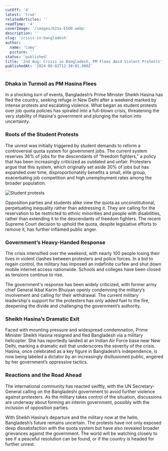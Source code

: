 ```yaml
---
cutOff: '4'
latest: 'true'
relatedArticles: ''
readTime: '4'
coverImage: '/images/b21a-E5OD.webp'
description: ''
slug: 'crisis-in-bangladesh'
author:
  name: 'Camy'
  picture: ''
status: 'published'
title: '2nd Aug: Crisis in Bangladesh, PM Flees Amid Violent Protests'
publishedAt: '2024-08-02T12:38:01.000Z'
---
```


### Dhaka in Turmoil as PM Hasina Flees

In a shocking turn of events, Bangladesh’s Prime Minister Sheikh Hasina has fled the country, seeking refuge in New Delhi after a weekend marked by intense protests and escalating violence. What began as student protests over job quota policies has spiraled into a full-blown crisis, threatening the very stability of Hasina's government and plunging the nation into uncertainty.

### Roots of the Student Protests

The unrest was initially triggered by student demands to reform a controversial quota system for government jobs. The current system reserves 36% of jobs for the descendants of "freedom fighters," a policy that has been increasingly criticized as outdated and unfair. Protesters argue that this system, which originally set aside 30% of jobs but has expanded over time, disproportionately benefits a small, elite group, exacerbating job competition and high unemployment rates among the broader population.

![Student protests](/images/b21a-UxND.webp)

Opposition parties and students alike view the quota as unconstitutional, perpetuating inequality rather than addressing it. They are calling for the reservation to be restricted to ethnic minorities and people with disabilities, rather than extending it to the descendants of freedom fighters. The recent Supreme Court decision to uphold the quota, despite legislative efforts to remove it, has further inflamed public anger.

### Government’s Heavy-Handed Response

The crisis intensified over the weekend, with nearly 100 people losing their lives in violent clashes between protesters and police forces. In a bid to regain control, the military has imposed an indefinite curfew and shut down mobile internet access nationwide. Schools and colleges have been closed as tensions continue to rise.

The government's response has been widely criticized, with former army chief General Ikbal Karim Bhuiyan openly condemning the military’s involvement and calling for their withdrawal. The current military leadership's support for the protesters has only added fuel to the fire, deepening the divide and challenging the government’s authority.

### Sheikh Hasina’s Dramatic Exit

Faced with mounting pressure and widespread condemnation, Prime Minister Sheikh Hasina resigned and fled Bangladesh via a military helicopter. She has reportedly landed at an Indian Air Force base near New Delhi, marking a dramatic exit that underscores the severity of the crisis. Hasina, once celebrated as a key figure in Bangladesh’s independence, is now being labeled a dictator by an increasingly disillusioned public, angered by her government’s oppressive tactics.

### Reactions and the Road Ahead

The international community has reacted swiftly, with the UN Secretary-General calling on the Bangladeshi government to avoid further violence against protesters. As the military takes control of the situation, discussions are underway about forming an interim government, possibly with the inclusion of opposition parties.

With Sheikh Hasina’s departure and the military now at the helm, Bangladesh’s future remains uncertain. The protests have not only exposed deep dissatisfaction with the quota system but have also revealed broader grievances against the government. The world will be watching closely to see if a peaceful resolution can be found, or if the country is headed for further unrest.